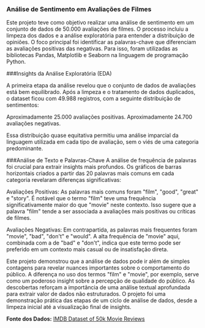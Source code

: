 ### Análise de Sentimento em Avaliações de Filmes
Este projeto teve como objetivo realizar uma análise de sentimento em um conjunto de dados de 50.000 avaliações de filmes. O processo incluiu a limpeza dos dados e a análise exploratória para entender a distribuição de opiniões. O foco principal foi identificar as palavras-chave que diferenciam as avaliações positivas das negativas. Para isso, foram utilizadas as bibliotecas Pandas, Matplotlib e Seaborn na linguagem de programação Python.

###Insights da Análise Exploratória (EDA)

A primeira etapa da análise revelou que o conjunto de dados de avaliações está bem equilibrado. Após a limpeza e o tratamento de dados duplicados, o dataset ficou com 49.988 registros, com a seguinte distribuição de sentimentos:

Aproximadamente 25.000 avaliações positivas.
Aproximadamente 24.700 avaliações negativas.

Essa distribuição quase equitativa permitiu uma análise imparcial da linguagem utilizada em cada tipo de avaliação, sem o viés de uma categoria predominante.

###Análise de Texto e Palavras-Chave
A análise de frequência de palavras foi crucial para extrair insights mais profundos. Os gráficos de barras horizontais criados a partir das 20 palavras mais comuns em cada categoria revelaram diferenças significativas:

Avaliações Positivas:
As palavras mais comuns foram "film", "good", "great" e "story". É notável que o termo "film" teve uma frequência significativamente maior do que "movie" neste contexto. Isso sugere que a palavra "film" tende a ser associada a avaliações mais positivas ou críticas de filmes.

Avaliações Negativas:
Em contrapartida, as palavras mais frequentes foram "movie", "bad", "don't" e "would". A alta frequência de "movie" aqui, combinada com a de "bad" e "don't", indica que este termo pode ser preferido em um contexto mais casual ou de insatisfação direta.

Este projeto demonstrou que a análise de dados pode ir além de simples contagens para revelar nuances importantes sobre o comportamento do público. A diferença no uso dos termos "film" e "movie", por exemplo, serve como um poderoso insight sobre a percepção de qualidade do público. As descobertas reforçam a importância de uma análise textual aprofundada para extrair valor de dados não estruturados. O projeto foi uma demonstração prática das etapas de um ciclo de análise de dados, desde a limpeza inicial até a visualização final de insights.


**Fonte dos Dados:** [IMDB Dataset of 50k Movie Reviews](https://www.kaggle.com/datasets/lakshmi25npathi/imdb-dataset-of-50k-movie-reviews)